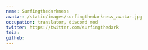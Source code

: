```yaml
---
name: Surfingthedarkness
avatar: /static/images/surfingthedarkness_avatar.jpg
occupation: translator, discord mod
twitter: https://twitter.com/surfingthedark
teia:
github:
---
```

